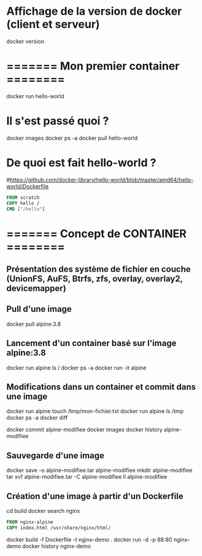 # Affichage de la version de docker (client et serveur)
docker version

# ======= Mon premier container ========
docker run hello-world
# Il s'est passé quoi ?
docker images
docker ps -a
docker pull hello-world

# De quoi est fait hello-world ?
#https://github.com/docker-library/hello-world/blob/master/amd64/hello-world/Dockerfile
```Dockerfile
FROM scratch
COPY hello /
CMD ["/hello"]
```

# ======= Concept de CONTAINER ========
## Présentation des système de fichier en couche (UnionFS, AuFS, Btrfs, zfs, overlay, overlay2, devicemapper)

## Pull d'une image
docker pull alpine:3.8

## Lancement d'un container basé sur l'image alpine:3.8
docker run alpine ls /
docker ps -a
docker run -it alpine

## Modifications dans un container et commit dans une image
docker run alpine touch /tmp/mon-fichier.txt
docker run alpine ls /tmp
docker ps -a
docker diff <id container>

docker commit <id container> alpine-modifiee
docker images
docker history alpine-modifiee
## Sauvegarde d'une image
docker save -o alpine-modifiee.tar alpine-modifiee
mkdir alpine-modifiee
tar xvf alpine-modifiee.tar -C alpine-modifiee
ll alpine-modifiee

## Création d'une image à partir d'un Dockerfile
cd build
docker search nginx
```Dockerfile
FROM nginx:alpine
COPY index.html /usr/share/nginx/html/
```
docker build -f Dockerfile -t nginx-demo .
docker run -d -p 88:80 nginx-demo
docker history nginx-demo




